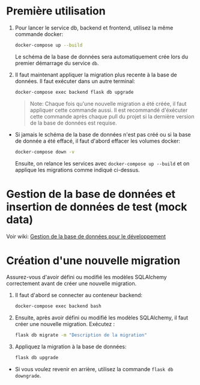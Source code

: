# Première utilisation

1. Pour lancer le service db, backend et frontend, utilisez la même commande docker:

   ```bash
   docker-compose up --build
   ```

   Le schéma de la base de données sera automatiquement crée lors du premier démarrage du service `db`.

2. Il faut maintenant appliquer la migration plus recente à la base de données. Il faut exécuter dans un autre terminal:

   ```bash
   docker-compose exec backend flask db upgrade
   ```

   > Note: Chaque fois qu'une nouvelle migration a été créée, il faut appliquer cette commande aussi. Il est recommandé d'éxécuter cette commande après chaque pull du projet si la dernière version de la base de données est requise.

- Si jamais le schéma de la base de données n'est pas créé ou si la base de donnée a été effacé, il faut d'abord effacer les volumes docker:

  ```bash
  docker-compose down -v
  ```

  Ensuite, on relance les services avec `docker-compose up --build` et on applique les migrations comme indiqué ci-dessus.

# Gestion de la base de données et insertion de données de test (mock data)

Voir wiki: [Gestion de la base de données pour le développement](https://github.com/joe-from-mtl/inm5151-a2024-sylvcit/wiki/Configuration-MySQL-Workbench)

# Création d'une nouvelle migration

Assurez-vous d'avoir défini ou modifié les modèles SQLAlchemy correctement avant de créer une nouvelle migration.

1. Il faut d'abord se connecter au conteneur backend:

   ```bash
   docker-compose exec backend bash
   ```

2. Ensuite, après avoir défini ou modifié les modèles SQLAlchemy, il faut créer une nouvelle migration. Exécutez :

   ```bash
   flask db migrate -m "Description de la migration"
   ```

3. Appliquez la migration à la base de données:
   ```bash
   flask db upgrade
   ```

- Si vous voulez revenir en arrière, utilisez la commande `flask db downgrade`.
